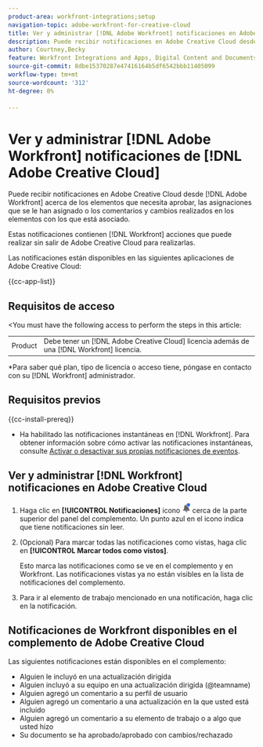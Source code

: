 ```yaml
---
product-area: workfront-integrations;setup
navigation-topic: adobe-workfront-for-creative-cloud
title: Ver y administrar [!DNL Adobe Workfront] notificaciones en Adobe Creative Cloud
description: Puede recibir notificaciones en Adobe Creative Cloud desde [!DNL Adobe Workfront] acerca de los elementos que necesita aprobar, las asignaciones que se le han asignado o los comentarios y cambios realizados en los elementos con los que está asociado.
author: Courtney,Becky
feature: Workfront Integrations and Apps, Digital Content and Documents
source-git-commit: 8dbe15370287e47416164b5df6542bbb11405099
workflow-type: tm+mt
source-wordcount: '312'
ht-degree: 0%

---
```


# Ver y administrar [!DNL Adobe Workfront] notificaciones de [!DNL Adobe Creative Cloud]

Puede recibir notificaciones en Adobe Creative Cloud desde [!DNL Adobe Workfront] acerca de los elementos que necesita aprobar, las asignaciones que se le han asignado o los comentarios y cambios realizados en los elementos con los que está asociado.

Estas notificaciones contienen [!DNL Workfront] acciones que puede realizar sin salir de Adobe Creative Cloud para realizarlas.

Las notificaciones están disponibles en las siguientes aplicaciones de Adobe Creative Cloud:

{{cc-app-list}}

## Requisitos de acceso

&lt;You must have the following access to perform the steps in this article:

<table style="table-layout:auto"> 
 <col> 
 </col> 
 <col> 
 </col> 
 <tbody> 
  <tr> 
   <!--<td role="rowheader">[!DNL Adobe Workfront] plan*</td> 
   <td> <p>[!UICONTROL Pro] or higher</p> </td> 
  </tr> 
  <tr data-mc-conditions=""> 
   <td role="rowheader">[!DNL Adobe Workfront] license*</td> 
   <td> <p>[!UICONTROL Work] or [!UICONTROL Plan]</p> </td> 
  </tr> -->
  <tr> 
   <td role="rowheader">Product</td> 
   <td>Debe tener un [!DNL Adobe Creative Cloud] licencia además de una [!DNL Workfront] licencia.</td> 
  </tr> 
 </tbody> 
</table>

&#42;Para saber qué plan, tipo de licencia o acceso tiene, póngase en contacto con su [!DNL Workfront] administrador.

## Requisitos previos

{{cc-install-prereq}}

* Ha habilitado las notificaciones instantáneas en [!DNL Workfront]. Para obtener información sobre cómo activar las notificaciones instantáneas, consulte [Activar o desactivar sus propias notificaciones de eventos](/help/quicksilver/workfront-basics/using-notifications/activate-or-deactivate-your-own-event-notifications.md).

## Ver y administrar [!DNL Workfront] notificaciones en Adobe Creative Cloud

1. Haga clic en **[!UICONTROL Notificaciones]** icono ![Icono de notificaciones](assets/cc-plugin-notifications-icon.png) cerca de la parte superior del panel del complemento. Un punto azul en el icono indica que tiene notificaciones sin leer.
1. (Opcional) Para marcar todas las notificaciones como vistas, haga clic en **[!UICONTROL Marcar todos como vistos]**.

   Esto marca las notificaciones como se ve en el complemento y en Workfront. Las notificaciones vistas ya no están visibles en la lista de notificaciones del complemento.

1. Para ir al elemento de trabajo mencionado en una notificación, haga clic en la notificación.

## Notificaciones de Workfront disponibles en el complemento de Adobe Creative Cloud

Las siguientes notificaciones están disponibles en el complemento:


* Alguien le incluyó en una actualización dirigida
* Alguien incluyó a su equipo en una actualización dirigida (@teamname)
* Alguien agregó un comentario a su perfil de usuario
* Alguien agregó un comentario a una actualización en la que usted está incluido
* Alguien agregó un comentario a su elemento de trabajo o a algo que usted hizo
* Su documento se ha aprobado/aprobado con cambios/rechazado


